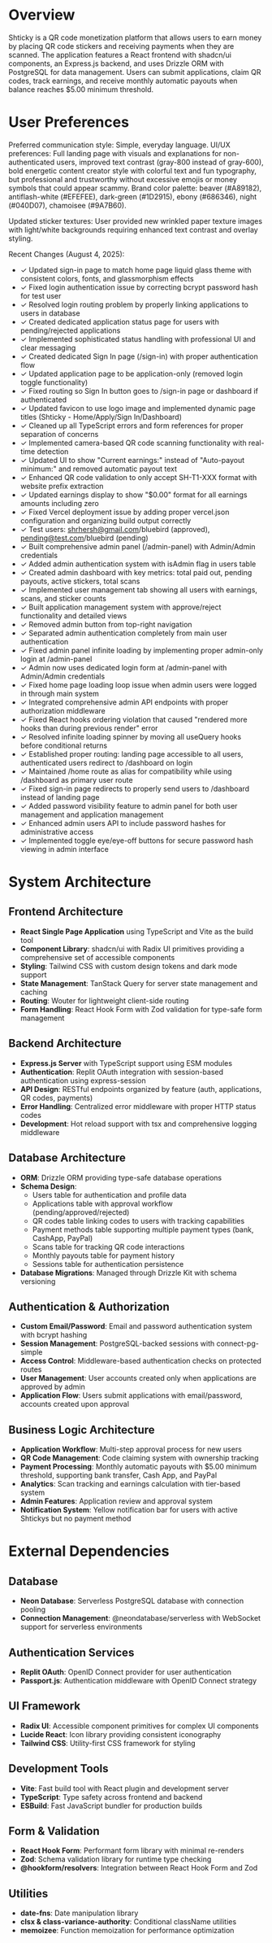 # Overview

Shticky is a QR code monetization platform that allows users to earn money by placing QR code stickers and receiving payments when they are scanned. The application features a React frontend with shadcn/ui components, an Express.js backend, and uses Drizzle ORM with PostgreSQL for data management. Users can submit applications, claim QR codes, track earnings, and receive monthly automatic payouts when balance reaches $5.00 minimum threshold.

# User Preferences

Preferred communication style: Simple, everyday language.
UI/UX preferences: Full landing page with visuals and explanations for non-authenticated users, improved text contrast (gray-800 instead of gray-600), bold energetic content creator style with colorful text and fun typography, but professional and trustworthy without excessive emojis or money symbols that could appear scammy. Brand color palette: beaver (#A89182), antiflash-white (#EFEFEE), dark-green (#1D2915), ebony (#686346), night (#040D07), chamoisee (#9A7B60).

Updated sticker textures: User provided new wrinkled paper texture images with light/white backgrounds requiring enhanced text contrast and overlay styling.

Recent Changes (August 4, 2025):
- ✓ Updated sign-in page to match home page liquid glass theme with consistent colors, fonts, and glassmorphism effects
- ✓ Fixed login authentication issue by correcting bcrypt password hash for test user
- ✓ Resolved login routing problem by properly linking applications to users in database
- ✓ Created dedicated application status page for users with pending/rejected applications
- ✓ Implemented sophisticated status handling with professional UI and clear messaging
- ✓ Created dedicated Sign In page (/sign-in) with proper authentication flow
- ✓ Updated application page to be application-only (removed login toggle functionality)
- ✓ Fixed routing so Sign In button goes to /sign-in page or dashboard if authenticated
- ✓ Updated favicon to use logo image and implemented dynamic page titles (Shticky - Home/Apply/Sign In/Dashboard)
- ✓ Cleaned up all TypeScript errors and form references for proper separation of concerns
- ✓ Implemented camera-based QR code scanning functionality with real-time detection
- ✓ Updated UI to show "Current earnings:" instead of "Auto-payout minimum:" and removed automatic payout text
- ✓ Enhanced QR code validation to only accept SH-T1-XXX format with website prefix extraction
- ✓ Updated earnings display to show "$0.00" format for all earnings amounts including zero
- ✓ Fixed Vercel deployment issue by adding proper vercel.json configuration and organizing build output correctly
- ✓ Test users: shrhersh@gmail.com/bluebird (approved), pending@test.com/bluebird (pending)
- ✓ Built comprehensive admin panel (/admin-panel) with Admin/Admin credentials
- ✓ Added admin authentication system with isAdmin flag in users table
- ✓ Created admin dashboard with key metrics: total paid out, pending payouts, active stickers, total scans
- ✓ Implemented user management tab showing all users with earnings, scans, and sticker counts
- ✓ Built application management system with approve/reject functionality and detailed views
- ✓ Removed admin button from top-right navigation 
- ✓ Separated admin authentication completely from main user authentication
- ✓ Fixed admin panel infinite loading by implementing proper admin-only login at /admin-panel
- ✓ Admin now uses dedicated login form at /admin-panel with Admin/Admin credentials
- ✓ Fixed home page loading loop issue when admin users were logged in through main system
- ✓ Integrated comprehensive admin API endpoints with proper authorization middleware
- ✓ Fixed React hooks ordering violation that caused "rendered more hooks than during previous render" error
- ✓ Resolved infinite loading spinner by moving all useQuery hooks before conditional returns
- ✓ Established proper routing: landing page accessible to all users, authenticated users redirect to /dashboard on login
- ✓ Maintained /home route as alias for compatibility while using /dashboard as primary user route
- ✓ Fixed sign-in page redirects to properly send users to /dashboard instead of landing page
- ✓ Added password visibility feature to admin panel for both user management and application management
- ✓ Enhanced admin users API to include password hashes for administrative access
- ✓ Implemented toggle eye/eye-off buttons for secure password hash viewing in admin interface

# System Architecture

## Frontend Architecture
- **React Single Page Application** using TypeScript and Vite as the build tool
- **Component Library**: shadcn/ui with Radix UI primitives providing a comprehensive set of accessible components
- **Styling**: Tailwind CSS with custom design tokens and dark mode support
- **State Management**: TanStack Query for server state management and caching
- **Routing**: Wouter for lightweight client-side routing
- **Form Handling**: React Hook Form with Zod validation for type-safe form management

## Backend Architecture
- **Express.js Server** with TypeScript support using ESM modules
- **Authentication**: Replit OAuth integration with session-based authentication using express-session
- **API Design**: RESTful endpoints organized by feature (auth, applications, QR codes, payments)
- **Error Handling**: Centralized error middleware with proper HTTP status codes
- **Development**: Hot reload support with tsx and comprehensive logging middleware

## Database Architecture
- **ORM**: Drizzle ORM providing type-safe database operations
- **Schema Design**: 
  - Users table for authentication and profile data
  - Applications table with approval workflow (pending/approved/rejected)
  - QR codes table linking codes to users with tracking capabilities
  - Payment methods table supporting multiple payment types (bank, CashApp, PayPal)
  - Scans table for tracking QR code interactions
  - Monthly payouts table for payment history
  - Sessions table for authentication persistence
- **Database Migrations**: Managed through Drizzle Kit with schema versioning

## Authentication & Authorization
- **Custom Email/Password**: Email and password authentication system with bcrypt hashing
- **Session Management**: PostgreSQL-backed sessions with connect-pg-simple
- **Access Control**: Middleware-based authentication checks on protected routes
- **User Management**: User accounts created only when applications are approved by admin
- **Application Flow**: Users submit applications with email/password, accounts created upon approval

## Business Logic Architecture
- **Application Workflow**: Multi-step approval process for new users
- **QR Code Management**: Code claiming system with ownership tracking
- **Payment Processing**: Monthly automatic payouts with $5.00 minimum threshold, supporting bank transfer, Cash App, and PayPal
- **Analytics**: Scan tracking and earnings calculation with tier-based system
- **Admin Features**: Application review and approval system
- **Notification System**: Yellow notification bar for users with active Shtickys but no payment method

# External Dependencies

## Database
- **Neon Database**: Serverless PostgreSQL database with connection pooling
- **Connection Management**: @neondatabase/serverless with WebSocket support for serverless environments

## Authentication Services
- **Replit OAuth**: OpenID Connect provider for user authentication
- **Passport.js**: Authentication middleware with OpenID Connect strategy

## UI Framework
- **Radix UI**: Accessible component primitives for complex UI components
- **Lucide React**: Icon library providing consistent iconography
- **Tailwind CSS**: Utility-first CSS framework for styling

## Development Tools
- **Vite**: Fast build tool with React plugin and development server
- **TypeScript**: Type safety across frontend and backend
- **ESBuild**: Fast JavaScript bundler for production builds

## Form & Validation
- **React Hook Form**: Performant form library with minimal re-renders
- **Zod**: Schema validation library for runtime type checking
- **@hookform/resolvers**: Integration between React Hook Form and Zod

## Utilities
- **date-fns**: Date manipulation library
- **clsx & class-variance-authority**: Conditional className utilities
- **memoizee**: Function memoization for performance optimization